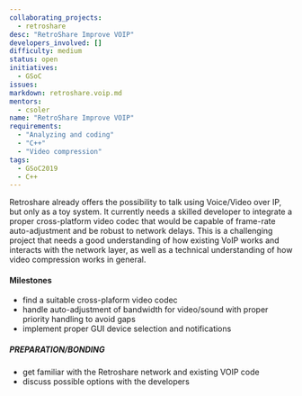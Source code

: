 ```yaml
---
collaborating_projects:
  - retroshare
desc: "RetroShare Improve VOIP"
developers_involved: []
difficulty: medium
status: open
initiatives:
  - GSoC
issues:
markdown: retroshare.voip.md
mentors:
  - csoler
name: "RetroShare Improve VOIP"
requirements:
  - "Analyzing and coding"
  - "C++"
  - "Video compression"
tags:
  - GSoC2019
  - C++
---
```


Retroshare already offers the possibility to talk using Voice/Video over IP, but
only as a toy system. It currently needs a skilled developer to integrate a
proper cross-platform video codec that would be capable of frame-rate
auto-adjustment and be robust to network delays. This is a challenging project
that needs a good understanding of how existing VoIP works and interacts with
the network layer, as well as a technical understanding of how video compression
works in general.

#### Milestones

* find a suitable cross-plaform video codec
* handle auto-adjustment of bandwidth for video/sound with proper priority handling to avoid gaps
* implement proper GUI device selection and notifications

##### PREPARATION/BONDING

* get familiar with the Retroshare network and existing VOIP code
* discuss possible options with the developers


